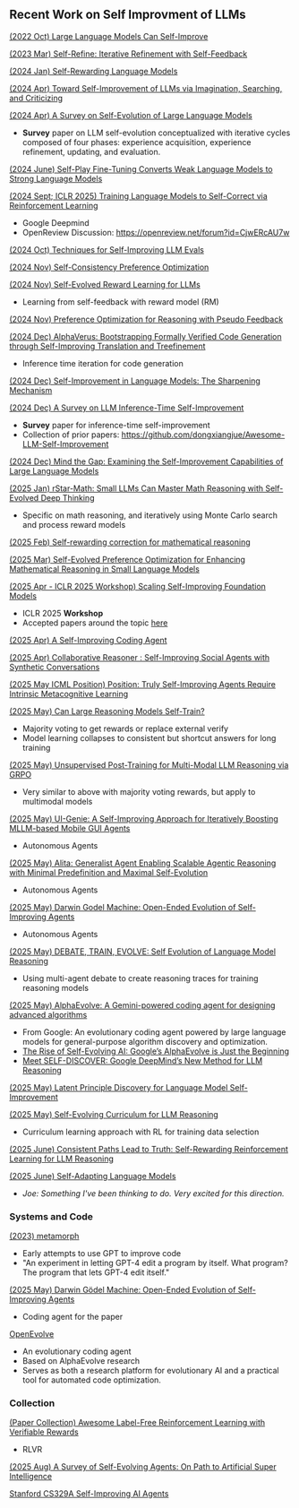 ## Recent Work on Self Improvment of LLMs

[(2022 Oct) Large Language Models Can Self-Improve](https://arxiv.org/abs/2210.11610)

[(2023 Mar) Self-Refine: Iterative Refinement with Self-Feedback](https://arxiv.org/abs/2303.17651)

[(2024 Jan) Self-Rewarding Language Models](https://arxiv.org/abs/2401.10020)

[(2024 Apr) Toward Self-Improvement of LLMs via Imagination, Searching, and Criticizing](https://arxiv.org/abs/2404.12253)

[(2024 Apr) A Survey on Self-Evolution of Large Language Models](https://arxiv.org/abs/2404.14387)

- **Survey** paper on LLM self-evolution conceptualized with iterative cycles composed of four phases: experience acquisition, experience refinement, updating, and evaluation.

[(2024 June) Self-Play Fine-Tuning Converts Weak Language Models to Strong Language Models](https://arxiv.org/abs/2401.01335)

[(2024 Sept; ICLR 2025) Training Language Models to Self-Correct via Reinforcement Learning](https://arxiv.org/abs/2409.12917)

- Google Deepmind
- OpenReview Discussion: https://openreview.net/forum?id=CjwERcAU7w

[(2024 Oct) Techniques for Self-Improving LLM Evals](https://arize.com/blog/techniques-for-self-improving-llm-evals/)

[(2024 Nov) Self-Consistency Preference Optimization](https://arxiv.org/abs/2411.04109)

[(2024 Nov) Self-Evolved Reward Learning for LLMs](https://arxiv.org/abs/2411.00418)

- Learning from self-feedback with reward model (RM)

[(2024 Nov) Preference Optimization for Reasoning with Pseudo Feedback](https://arxiv.org/abs/2411.16345)

[(2024 Dec) AlphaVerus: Bootstrapping Formally Verified Code Generation through Self-Improving Translation and Treefinement](https://arxiv.org/abs/2412.06176)

- Inference time iteration for code generation

[(2024 Dec) Self-Improvement in Language Models: The Sharpening Mechanism](https://arxiv.org/abs/2412.01951)

[(2024 Dec) A Survey on LLM Inference-Time Self-Improvement](https://arxiv.org/pdf/2412.14352)

- **Survey** paper for inference-time self-improvement
- Collection of prior papers: https://github.com/dongxiangjue/Awesome-LLM-Self-Improvement

[(2024 Dec) Mind the Gap: Examining the Self-Improvement Capabilities of Large Language Models](https://arxiv.org/abs/2412.02674)

[(2025 Jan) rStar-Math: Small LLMs Can Master Math Reasoning with Self-Evolved Deep Thinking](https://arxiv.org/abs/2501.04519)

- Specific on math reasoning, and iteratively using Monte Carlo search and process reward models

[(2025 Feb) Self-rewarding correction for mathematical reasoning](https://arxiv.org/abs/2502.19613)

[(2025 Mar) Self-Evolved Preference Optimization for Enhancing Mathematical Reasoning in Small Language Models](https://arxiv.org/abs/2503.04813)

[(2025 Apr - ICLR 2025 Workshop) Scaling Self-Improving Foundation Models](https://sites.google.com/berkeley.edu/selfimprovingfoundationmodels/home)

- ICLR 2025 **Workshop**
- Accepted papers around the topic [here](https://sites.google.com/berkeley.edu/selfimprovingfoundationmodels/accepted-papers)

[(2025 Apr) A Self-Improving Coding Agent](https://arxiv.org/abs/2504.15228)

[(2025 Apr) Collaborative Reasoner : Self-Improving Social Agents with Synthetic Conversations](https://ai.meta.com/research/publications/collaborative-reasoner-self-improving-social-agents-with-synthetic-conversations/)

[(2025 May ICML Position) Position: Truly Self-Improving Agents Require Intrinsic Metacognitive Learning](https://openreview.net/forum?id=4KhDd0Ozqe)

[(2025 May) Can Large Reasoning Models Self-Train?](https://arxiv.org/abs/2505.21444)

- Majority voting to get rewards or replace external verify
- Model learning collapses to consistent but shortcut answers for long training

[(2025 May) Unsupervised Post-Training for Multi-Modal LLM Reasoning via GRPO](https://arxiv.org/abs/2505.22453)

- Very similar to above with majority voting rewards, but apply to multimodal models

[(2025 May) UI-Genie: A Self-Improving Approach for Iteratively Boosting MLLM-based Mobile GUI Agents](https://arxiv.org/abs/2505.21496)

- Autonomous Agents

[(2025 May) Alita: Generalist Agent Enabling Scalable Agentic Reasoning with Minimal Predefinition and Maximal Self-Evolution](https://arxiv.org/abs/2505.20286)

- Autonomous Agents

[(2025 May) Darwin Godel Machine: Open-Ended Evolution of Self-Improving Agents](https://arxiv.org/abs/2505.22954)

- Autonomous Agents

[(2025 May) DEBATE, TRAIN, EVOLVE: Self Evolution of Language Model Reasoning](https://arxiv.org/abs/2505.15734)

- Using multi-agent debate to create reasoning traces for training reasoning models

[(2025 May) AlphaEvolve: A Gemini-powered coding agent for designing advanced algorithms](https://deepmind.google/discover/blog/alphaevolve-a-gemini-powered-coding-agent-for-designing-advanced-algorithms/)

- From Google: An evolutionary coding agent powered by large language models for general-purpose algorithm discovery and optimization.
- [The Rise of Self-Evolving AI: Google’s AlphaEvolve is Just the Beginning](https://www.linkedin.com/pulse/rise-self-evolving-ai-googles-alphaevolve-just-beginning-reddy-oqojc)
- [Meet SELF-DISCOVER: Google DeepMind’s New Method for LLM Reasoning](https://jrodthoughts.medium.com/meet-self-discover-google-deepminds-new-method-for-llm-reasoning-4f3fdc547926)

[(2025 May) Latent Principle Discovery for Language Model Self-Improvement](https://arxiv.org/abs/2505.16927)

[(2025 May) Self-Evolving Curriculum for LLM Reasoning](https://arxiv.org/abs/2505.14970)

- Curriculum learning approach with RL for training data selection

[(2025 June) Consistent Paths Lead to Truth: Self-Rewarding Reinforcement Learning for LLM Reasoning](https://arxiv.org/pdf/2506.08745)

[(2025 June) Self-Adapting Language Models](https://arxiv.org/pdf/2506.10943)

- _Joe: Something I've been thinking to do. Very excited for this direction._

### Systems and Code

[(2023) metamorph](https://github.com/victorb/metamorph/)

- Early attempts to use GPT to improve code
- "An experiment in letting GPT-4 edit a program by itself. What program? The program that lets GPT-4 edit itself."

[(2025 May) Darwin Gödel Machine: Open-Ended Evolution of Self-Improving Agents](https://github.com/jennyzzt/dgm)

- Coding agent for the paper

[OpenEvolve](https://github.com/codelion/openevolve)
- An evolutionary coding agent
- Based on AlphaEvolve research
- Serves as both a research platform for evolutionary AI and a practical tool for automated code optimization.

### Collection

[(Paper Collection) Awesome Label-Free Reinforcement Learning with Verifiable Rewards](https://github.com/QingyangZhang/Label-Free-RLVR/)

- RLVR

[(2025 Aug) A Survey of Self-Evolving Agents: On Path to Artificial Super Intelligence](https://arxiv.org/abs/2507.21046)

[Stanford CS329A Self-Improving AI Agents](https://cs329a.stanford.edu/)
